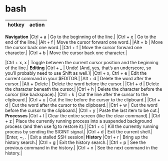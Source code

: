 bash
====

| hotkey |action | 	
|---|---|
**Navigation**
|Ctrl + a	| Go to the beginning of the line.| 
|Ctrl + e	| 	Go to the end of the line.| 
|Alt + f		| Move the cursor forward one word.| 
|Alt + b		| Move the cursor back one word.| 
|Ctrl + f		| Move the cursor forward one character.| 
|Ctrl + b		| Move the cursor back one character.| 

|Ctrl + x, x		| Toggle between the current cursor position and the beginning of the line.| 
**Editing**
|Ctrl + _		| Undo! (And, yes, that’s an underscore, so you’ll probably need to use Shift as well.)| 
|Ctrl + x, Ctrl + e		| Edit the current command in your $EDITOR.| 
|Alt + d		| Delete the word after the cursor.| 
|Alt + Delete		| Delete the word before the cursor.| 
|Ctrl + d	| Delete the character beneath the cursor.| 
|Ctrl + h	| Delete the character before the cursor (like backspace).| 
|Ctrl + k	| Cut the line after the cursor to the clipboard.| 
|Ctrl + u	| Cut the line before the cursor to the clipboard.| 
|Ctrl + d	| Cut the word after the cursor to the clipboard.| 
|Ctrl + w	| Cut the word before the cursor to the clipboard.| 
|Ctrl + y	| Paste the last item to be cut.| 
**Processes**
|Ctrl + l	| Clear the entire screen (like the clear command).| 
|Ctrl + z	| Place the currently running process into a suspended background process (and then use fg to restore it).| 
|Ctrl + c	| Kill the currently running process by sending the SIGINT signal.| 
|Ctrl + d	| Exit the current shell.| 
|Enter, ~, .	| Exit a stalled SSH session| 
**History**
|Ctrl + r	| Bring up the history search.| 
|Ctrl + g	| Exit the history search.| 
|Ctrl + p	| See the previous command in the history.| 
|Ctrl + n	| See the next command in the history.| 

